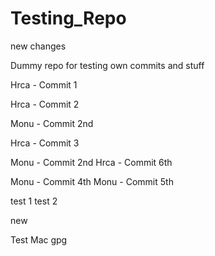 # Testing_Repo
new changes

Dummy repo for testing own commits and stuff

Hrca - Commit 1

Hrca - Commit 2


Monu - Commit 2nd

Hrca - Commit 3

Monu - Commit 2nd
Hrca - Commit 6th

Monu - Commit 4th
Monu - Commit 5th

test 1
test 2


new

Test Mac gpg 
